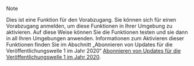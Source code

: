 > [!NOTE]
> Dies ist eine Funktion für den Vorabzugang. Sie können sich für einen Vorabzugang anmelden, um diese Funktionen in Ihrer Umgebung zu aktivieren. Auf diese Weise können Sie die Funktionen testen und sie dann in all Ihren Umgebungen anwenden. Informationen zum Aktivieren dieser Funktionen finden Sie im Abschnitt „Abonnieren von Updates für die Veröffentlichungswelle 1 im Jahr 2020“ [Abonnieren von Updates für die Veröffentlichungswelle 1 im Jahr 2020](https://aka.ms/EarlyAccessOpt-in).
